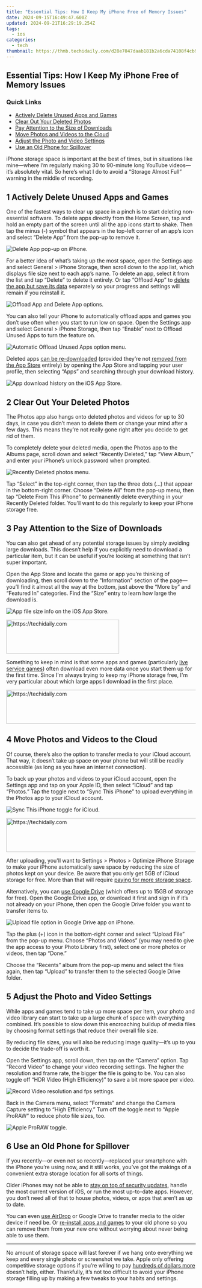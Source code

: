 ```yaml
---
title: "Essential Tips: How I Keep My iPhone Free of Memory Issues"
date: 2024-09-15T16:49:47.600Z
updated: 2024-09-21T16:29:19.254Z
tags:
  - ios
categories:
  - tech
thumbnail: https://thmb.techidaily.com/d28e7047daab181b2a6cda74108f4cb993066496eb332810c3bf1138a8452ea4.jpg
---
```


## Essential Tips: How I Keep My iPhone Free of Memory Issues

### Quick Links

* [Actively Delete Unused Apps and Games](https://extra-information.techidaily.com/in-2024-best-free-vob-players-for-pc-and-mac/)
* [Clear Out Your Deleted Photos](https://tech-revival.techidaily.com/unlock-full-ai-potential-dive-into-the-9-pluses/)
* [Pay Attention to the Size of Downloads](https://youtube-lab.techidaily.com/ed-zeroing-in-on-audio-quality-achievable-sans-mic-for-2024/)
* [Move Photos and Videos to the Cloud](https://apple-account.techidaily.com/in-2024-how-to-unlock-apple-id-from-your-apple-iphone-xs-max-without-security-questions-by-drfone-ios/)
* [Adjust the Photo and Video Settings](https://facebook-video-content.techidaily.com/updated-supercharge-your-social-sagas-free-seamless-online-integration-for-2024/)
* [Use an Old Phone for Spillover](https://facebook-video-content.techidaily.com/decoding-facebook-capturing-and-keeping-status-videos/)

 iPhone storage space is important at the best of times, but in situations like mine—where I’m regularly making 30 to 90-minute long YouTube videos—it’s absolutely vital. So here’s what I do to avoid a “Storage Almost Full” warning in the middle of recording.

## 1  Actively Delete Unused Apps and Games 

 One of the fastest ways to clear up space in a pinch is to start deleting non-essential software. To delete apps directly from the Home Screen, tap and hold an empty part of the screen until all the app icons start to shake. Then tap the minus (-) symbol that appears in the top-left corner of an app’s icon and select “Delete App” from the pop-up to remove it.

![Delete App pop-up on iPhone.](https://static1.howtogeekimages.com/wordpress/wp-content/uploads/2024/07/htg-01-delete-app.jpg) 

 For a better idea of what’s taking up the most space, open the Settings app and select General > iPhone Storage, then scroll down to the app list, which displays file size next to each app’s name. To delete an app, select it from the list and tap “Delete” to delete it entirely. Or tap “Offload App” to [delete the app but save its data](https://blog-min.techidaily.com/5-ways-to-move-contacts-from-infinix-zero-30-5g-to-iphone-131415-drfone-by-drfone-transfer-from-android-transfer-from-android/) separately so your progress and settings will remain if you reinstall it.

![Offload App and Delete App options.](https://static1.howtogeekimages.com/wordpress/wp-content/uploads/2024/07/htg-02-offload-or-delete-app.jpg) 

 You can also tell your iPhone to automatically offload apps and games you don’t use often when you start to run low on space. Open the Settings app and select General > iPhone Storage, then tap “Enable” next to Offload Unused Apps to turn the feature on.

![Automatic Offload Unused Apps option menu.](https://static1.howtogeekimages.com/wordpress/wp-content/uploads/2024/07/htg-03-auto-offload-apps-1.jpg) 

 Deleted apps [can be re-downloaded](https://instagram-video-files.techidaily.com/new-expert-tips-to-download-and-save-instagram-media-from-your-computer-for-2024/) (provided they’re not [removed from the App Store](https://win-able.techidaily.com/fixing-madden-nfl-20-pc-game-crashes-a-comprehensive-guide/) entirely) by opening the App Store and tapping your user profile, then selecting “Apps” and searching through your download history.

![App download history on the iOS App Store.](https://static1.howtogeekimages.com/wordpress/wp-content/uploads/2024/07/htg-04-redownload.jpg) 

## 2  Clear Out Your Deleted Photos 

 The Photos app also hangs onto deleted photos and videos for up to 30 days, in case you didn’t mean to delete them or change your mind after a few days. This means they’re not really gone right after you decide to get rid of them.

 To completely delete your deleted media, open the Photos app to the Albums page, scroll down and select “Recently Deleted,” tap “View Album,” and enter your iPhone’s unlock password when prompted.

![Recently Deleted photos menu.](https://static1.howtogeekimages.com/wordpress/wp-content/uploads/2024/07/htg-05-recently-deleted.jpg) 

 Tap “Select” in the top-right corner, then tap the three dots (…) that appear in the bottom-right corner. Choose “Delete All” from the pop-up menu, then tap “Delete From This iPhone” to permanently delete everything in your Recently Deleted folder. You'll want to do this regularly to keep your iPhone storage free.

## 3  Pay Attention to the Size of Downloads 

 You can also get ahead of any potential storage issues by simply avoiding large downloads. This doesn’t help if you explicitly need to download a particular item, but it can be useful if you’re looking at something that isn’t super important.

 Open the App Store and locate the game or app you’re thinking of downloading, then scroll down to the "Information" section of the page—you’ll find it almost all the way at the bottom, just above the “More by” and “Featured In” categories. Find the “Size” entry to learn how large the download is.

![App file size info on the iOS App Store.](https://static1.howtogeekimages.com/wordpress/wp-content/uploads/2024/07/htg-06-app-store-info.jpg) 

<!-- affiliate ads begin -->
<a href="https://aligracehair.sjv.io/c/5597632/2087248/19272" target="_top" id="2087248">
  <img src="//a.impactradius-go.com/display-ad/19272-2087248" border="0" alt="https://techidaily.com" width="300" height="90"/>
</a>
<img height="0" width="0" src="https://aligracehair.sjv.io/i/5597632/2087248/19272" style="position:absolute;visibility:hidden;" border="0" />
<!-- affiliate ads end -->

 Something to keep in mind is that some apps and games (particularly [live service games](https://facebook-video-share.techidaily.com/unleashing-creativity-mastering-the-art-of-360-degree-videography-for-youtube-for-2024/)) often download even more data once you start them up for the first time. Since I'm always trying to keep my iPhone storage free, I'm very particular about which large apps I download in the first place.

<!-- affiliate ads begin -->
<a href="https://appsumo.8odi.net/c/5597632/2151889/7443" target="_top" id="2151889">
  <img src="//a.impactradius-go.com/display-ad/7443-2151889" border="0" alt="https://techidaily.com" width="728" height="90"/>
</a>
<img height="0" width="0" src="https://appsumo.8odi.net/i/5597632/2151889/7443" style="position:absolute;visibility:hidden;" border="0" />
<!-- affiliate ads end -->

## 4  Move Photos and Videos to the Cloud 

 Of course, there’s also the option to transfer media to your iCloud account. That way, it doesn’t take up space on your phone but will still be readily accessible (as long as you have an internet connection).

 To back up your photos and videos to your iCloud account, open the Settings app and tap on your Apple ID, then select “iCloud” and tap “Photos.” Tap the toggle next to “Sync This iPhone” to upload everything in the Photos app to your iCloud account.

![Sync This iPhone toggle for iCloud.](https://static1.howtogeekimages.com/wordpress/wp-content/uploads/2024/07/htg-07-icloud-sync.jpg) 

<!-- affiliate ads begin -->
<a href="https://aligracehair.sjv.io/c/5597632/1896510/19272" target="_top" id="1896510">
  <img src="//a.impactradius-go.com/display-ad/19272-1896510" border="0" alt="https://techidaily.com" width="728" height="90"/>
</a>
<img height="0" width="0" src="https://aligracehair.sjv.io/i/5597632/1896510/19272" style="position:absolute;visibility:hidden;" border="0" />
<!-- affiliate ads end -->

 After uploading, you'll want to Settings > Photos > Optimize iPhone Storage to make your iPhone automatically save space by reducing the size of photos kept on your device. Be aware that you only get 5GB of iCloud storage for free. More than that will require [paying for more storage space](https://smart-video-creator.techidaily.com/top-rated-hand-drawing-animation-tools-for-whiteboard-explainers/).

 Alternatively, you can [use Google Drive](https://data-wizards.techidaily.com/effortless-tactics-for-better-footage/) (which offers up to 15GB of storage for free). Open the Google Drive app, or download it first and sign in if it’s not already on your iPhone, then open the Google Drive folder you want to transfer items to.

![Upload file option in Google Drive app on iPhone.](https://static1.howtogeekimages.com/wordpress/wp-content/uploads/2024/07/htg-08-google-drive.jpg) 

 Tap the plus (+) icon in the bottom-right corner and select “Upload File” from the pop-up menu. Choose “Photos and Videos” (you may need to give the app access to your Photo Library first), select one or more photos or videos, then tap “Done.”

 Choose the “Recents” album from the pop-up menu and select the files again, then tap “Upload” to transfer them to the selected Google Drive folder.

## 5  Adjust the Photo and Video Settings 

 While apps and games tend to take up more space per item, your photo and video library can start to take up a large chunk of space with everything combined. It’s possible to slow down this encroaching buildup of media files by choosing format settings that reduce their overall file size.

 By reducing file sizes, you will also be reducing image quality—it’s up to you to decide the trade-off is worth it.

 Open the Settings app, scroll down, then tap on the “Camera” option. Tap “Record Video” to change your video recording settings. The higher the resolution and frame rate, the bigger the file is going to be. You can also toggle off “HDR Video (High Efficiency)” to save a bit more space per video.

![Record Video resolution and fps settings.](https://static1.howtogeekimages.com/wordpress/wp-content/uploads/2024/07/htg-10-record-video-options.jpg) 

 Back in the Camera menu, select “Formats” and change the Camera Capture setting to “High Efficiency.” Turn off the toggle next to “Apple ProRAW” to reduce photo file sizes, too.

![Apple ProRAW toggle.](https://static1.howtogeekimages.com/wordpress/wp-content/uploads/2024/07/htg-12-apple-proraw.jpg) 

## 6  Use an Old Phone for Spillover 

 If you recently—or even not so recently—replaced your smartphone with the iPhone you’re using now, and it still works, you’ve got the makings of a convenient extra storage location for all sorts of things.

 Older iPhones may not be able to [stay on top of security updates](https://vp-tips.techidaily.com/updated-in-2024-pinnacle-audio-dramatic-works/), handle the most current version of iOS, or run the most up-to-date apps. However, you don’t need all of that to house photos, videos, or apps that aren’t as up to date.

 You can even [use AirDrop](https://program-issues.techidaily.com/understanding-and-fixing-the-dilemma-why-is-msi-afterburner-not-seeing-my-gpu-in-w10w11/) or Google Drive to transfer media to the older device if need be. Or [re-install apps and games](https://instagram-videos.techidaily.com/in-2024-download-directly-from-instagram-a-methodology-for-iphone-users/) to your old phone so you can remove them from your new one without worrying about never being able to use them.

---

 No amount of storage space will last forever if we hang onto everything we keep and every single photo or screenshot we take. Apple only offering competitive storage options if you’re willing to pay [hundreds of dollars more](https://desktop-recording.techidaily.com/new-spearheading-efficient-speech-recognition-on-google-platforms-for-2024/) doesn’t help, either. Thankfully, it’s not too difficult to avoid your iPhone storage filling up by making a few tweaks to your habits and settings.

<ins class="adsbygoogle"
     style="display:block"
     data-ad-format="autorelaxed"
     data-ad-client="ca-pub-7571918770474297"
     data-ad-slot="1223367746"></ins>

<ins class="adsbygoogle"
     style="display:block"
     data-ad-client="ca-pub-7571918770474297"
     data-ad-slot="8358498916"
     data-ad-format="auto"
     data-full-width-responsive="true"></ins>




